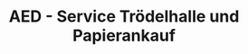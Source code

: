 ---
title: "AED - Service Trödelhalle und Papierankauf"
url: /burgstaedt/aed-service-troedelhalle-und-papierankauf/
shop: Antiquitäten
---